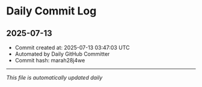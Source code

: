 # Daily Commit Log

## 2025-07-13

- Commit created at: 2025-07-13 03:47:03 UTC
- Automated by Daily GitHub Committer
- Commit hash: marah28j4we

---
*This file is automatically updated daily*